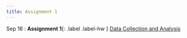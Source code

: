 ```yaml
---
title: Assignment 1
---
```


Sep 16
: **Assignment 1**{: .label .label-hw } [Data Collection and Analysis](#)